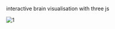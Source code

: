 interactive brain visualisation with three js

![1](https://github.com/mesher-x/interactiveBrainViz/blob/main/screenshots/0.gif) 

